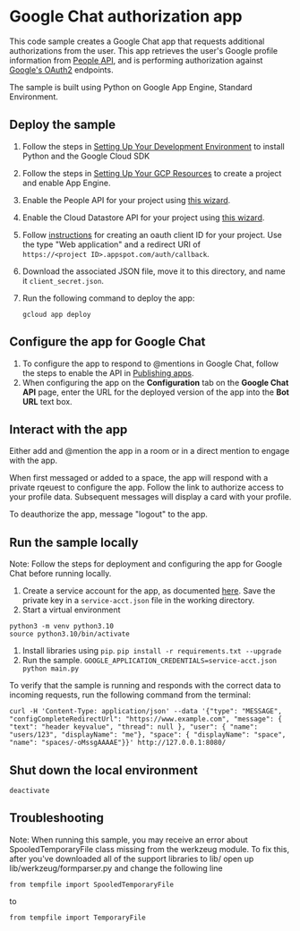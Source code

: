 # Google Chat authorization app

This code sample creates a Google Chat app that requests additional
authorizations from the user. This app retrieves the user's Google profile
information from [People API](https://developers.google.com/people/), and
is performing authorization against
[Google's OAuth2](https://developers.google.com/identity/protocols/OAuth2WebServer)
endpoints.

The sample is built using Python on Google App Engine, Standard Environment.


## Deploy the sample

  1. Follow the steps in [Setting Up Your Development Environment](https://cloud.google.com/appengine/docs/standard/python3/setting-up-environment)
     to install Python and the Google Cloud SDK
  1. Follow the steps in [Setting Up Your GCP Resources](https://cloud.google.com/appengine/docs/standard/python3/console/#create)
     to create a project and enable App Engine.
  1. Enable the People API for your project using
     [this wizard](https://console.cloud.google.com/flows/enableapi?apiid=people.googleapis.com).
  1. Enable the Cloud Datastore API for your project using
     [this wizard](https://console.cloud.google.com/flows/enableapi?apiid=datastore.googleapis.com).
  1. Follow [instructions](https://support.google.com/googleapi/answer/6158849?hl=en) for creating
     an oauth client ID for your project. Use the type "Web application" and a redirect
     URI of \
     `https://<project ID>.appspot.com/auth/callback`.
  1. Download the associated JSON file, move it to this directory, and name it
     `client_secret.json`.

  1. Run the following command to deploy the app:
     ```
     gcloud app deploy
     ```

## Configure the app for Google Chat

  1. To configure the app to respond to @mentions in Google Chat, follow
     the steps to enable the API in
     [Publishing apps](https://developers.google.com/chat/how-tos/apps-publish).
  1. When configuring the app on the **Configuration** tab on the
     **Google Chat API** page, enter the URL for the deployed version
     of the app into the **Bot URL** text box.

## Interact with the app

Either add and @mention the app in a room or in a direct mention to engage with the app.

When first messaged or added to a space, the app will respond with a private rqeuest
to configure the app. Follow the link to authorize access to your profile data. Subsequent
messages will display a card with your profile.

To deauthorize the app, message "logout" to the app.

## Run the sample locally

Note: Follow the steps for deployment and configuring the app for Google Chat
before running locally.

  1. Create a service account for the app, as documented
     [here](https://developers.google.com/chat/api/guides/auth/service-accounts).
     Save the private key in a `service-acct.json` file in the working directory.
  1. Start a virtual environment
  ```
  python3 -m venv python3.10
  source python3.10/bin/activate
  ```
  1. Install libraries using `pip`.
     `pip install -r requirements.txt --upgrade`
  1. Run the sample.
    `GOOGLE_APPLICATION_CREDENTIALS=service-acct.json python main.py`

To verify that the sample is running and responds with the correct data
to incoming requests, run the following command from the terminal:

```
curl -H 'Content-Type: application/json' --data '{"type": "MESSAGE", "configCompleteRedirectUrl": "https://www.example.com", "message": { "text": "header keyvalue", "thread": null }, "user": { "name": "users/123", "displayName": "me"}, "space": { "displayName": "space", "name": "spaces/-oMssgAAAAE"}}' http://127.0.0.1:8080/
```

## Shut down the local environment

```
deactivate
```

## Troubleshooting

Note: When running this sample, you may receive an error about
SpooledTemporaryFile class missing from the werkzeug module. To fix this, after
you've downloaded all of the support libraries to lib/ open up
lib/werkzeug/formparser.py and change the following line

```
from tempfile import SpooledTemporaryFile
```

to

```
from tempfile import TemporaryFile
```
